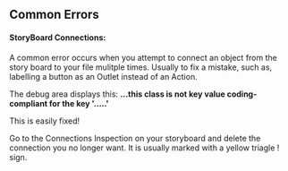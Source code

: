 ## Common Errors

#### StoryBoard Connections: 

A common error occurs when you attempt to connect an object from the story board to your file mulitple times. Usually to fix a mistake, such as, labelling a button as an Outlet instead of an Action. 
 
 The debug area displays this: 
**...this class is not key value coding-compliant for the key '.....'**

This is easily fixed! 

Go to the Connections Inspection on your storyboard and delete the connection you no longer want. It is usually marked with a yellow triagle ! sign.
